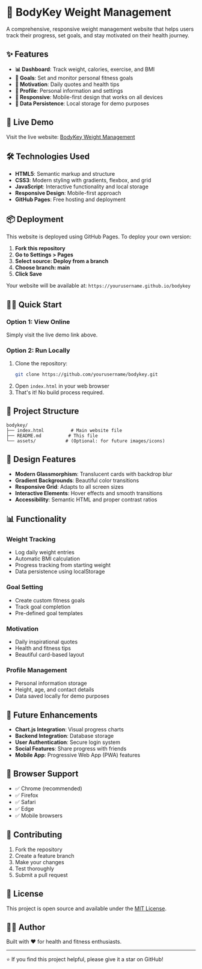 # 🎯 BodyKey Weight Management

A comprehensive, responsive weight management website that helps users track their progress, set goals, and stay motivated on their health journey.

## ✨ Features

- **📊 Dashboard**: Track weight, calories, exercise, and BMI
- **🎯 Goals**: Set and monitor personal fitness goals
- **💪 Motivation**: Daily quotes and health tips
- **👤 Profile**: Personal information and settings
- **📱 Responsive**: Mobile-first design that works on all devices
- **💾 Data Persistence**: Local storage for demo purposes

## 🚀 Live Demo

Visit the live website: [BodyKey Weight Management](https://yourusername.github.io/bodykey)

## 🛠️ Technologies Used

- **HTML5**: Semantic markup and structure
- **CSS3**: Modern styling with gradients, flexbox, and grid
- **JavaScript**: Interactive functionality and local storage
- **Responsive Design**: Mobile-first approach
- **GitHub Pages**: Free hosting and deployment

## 📦 Deployment

This website is deployed using GitHub Pages. To deploy your own version:

1. **Fork this repository**
2. **Go to Settings > Pages**
3. **Select source: Deploy from a branch**
4. **Choose branch: main**
5. **Click Save**

Your website will be available at: `https://yourusername.github.io/bodykey`

## 🏃‍♂️ Quick Start

### Option 1: View Online
Simply visit the live demo link above.

### Option 2: Run Locally
1. Clone the repository:
   ```bash
   git clone https://github.com/yourusername/bodykey.git
   ```
2. Open `index.html` in your web browser
3. That's it! No build process required.

## 📁 Project Structure

```
bodykey/
├── index.html          # Main website file
├── README.md          # This file
└── assets/           # (Optional: for future images/icons)
```

## 🎨 Design Features

- **Modern Glassmorphism**: Translucent cards with backdrop blur
- **Gradient Backgrounds**: Beautiful color transitions
- **Responsive Grid**: Adapts to all screen sizes
- **Interactive Elements**: Hover effects and smooth transitions
- **Accessibility**: Semantic HTML and proper contrast ratios

## 📊 Functionality

### Weight Tracking
- Log daily weight entries
- Automatic BMI calculation
- Progress tracking from starting weight
- Data persistence using localStorage

### Goal Setting
- Create custom fitness goals
- Track goal completion
- Pre-defined goal templates

### Motivation
- Daily inspirational quotes
- Health and fitness tips
- Beautiful card-based layout

### Profile Management
- Personal information storage
- Height, age, and contact details
- Data saved locally for demo purposes

## 🔮 Future Enhancements

- **Chart.js Integration**: Visual progress charts
- **Backend Integration**: Database storage
- **User Authentication**: Secure login system
- **Social Features**: Share progress with friends
- **Mobile App**: Progressive Web App (PWA) features

## 📱 Browser Support

- ✅ Chrome (recommended)
- ✅ Firefox
- ✅ Safari
- ✅ Edge
- ✅ Mobile browsers

## 🤝 Contributing

1. Fork the repository
2. Create a feature branch
3. Make your changes
4. Test thoroughly
5. Submit a pull request

## 📄 License

This project is open source and available under the [MIT License](LICENSE).

## 👨‍💻 Author

Built with ❤️ for health and fitness enthusiasts.

---

⭐ If you find this project helpful, please give it a star on GitHub!